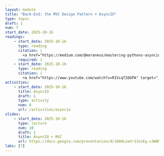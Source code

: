 ```yaml
---
layout: module
title: "Back-End: the MVC Design Pattern + AsyncIO"
type: topic
draft: 1
num: 7
start_date: 2025-10-16
readings: 
    - start_date: 2025-10-16
      type: reading
      citation: |
        <a href="https://medium.com/@moraneus/mastering-pythons-asyncio-a-practical-guide-0a673265cf04" target="_blank">Mastering Python’s Asyncio: A Practical Guide</a>
      required: 1
    - start_date: 2025-10-16
      type: reading
      citation: |
        <a href="https://www.youtube.com/watch?v=RIVcqT2OGPA" target="_blank">AsyncIO and the Event Loop Explained</a>
activities:
    - start_date: 2025-10-16
      title: AsyncIO
      draft: 1
      type: activity
      num: 8
      url: /activities/asyncio  
slides: 
    - start_date: 2025-10-16
      type: lecture
      num: 10
      draft: 1
      title: AsyncIO + MVC
      url: https://docs.google.com/presentation/d/1OH4LoaVr13znEg-v3W8NGzI_8xAph2cy/edit?usp=sharing&ouid=113376576186080604800&rtpof=true&sd=true
labs: [7]
---
```

 
